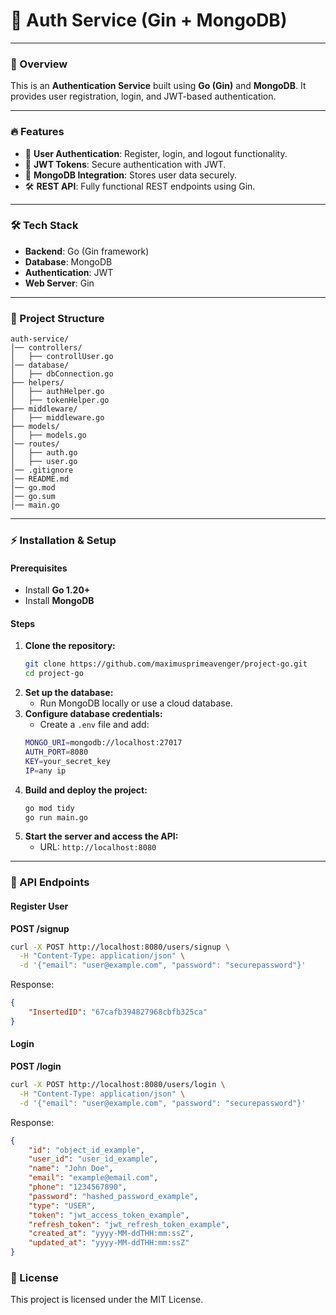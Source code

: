 # 🚀 Auth Service (Gin + MongoDB)

---

### 📌 Overview
This is an **Authentication Service** built using **Go (Gin)** and **MongoDB**. It provides user registration, login, and JWT-based authentication.

---

### 🔥 Features
- 👤 **User Authentication**: Register, login, and logout functionality.
- 🔐 **JWT Tokens**: Secure authentication with JWT.
- 📂 **MongoDB Integration**: Stores user data securely.
- 🛠 **REST API**: Fully functional REST endpoints using Gin.

---

### 🛠 Tech Stack
- **Backend**: Go (Gin framework)
- **Database**: MongoDB
- **Authentication**: JWT
- **Web Server**: Gin

---

### 📂 Project Structure
```
auth-service/
│── controllers/
│   ├── controllUser.go
│── database/
│   ├── dbConnection.go
├── helpers/
│   ├── authHelper.go
│   ├── tokenHelper.go
├── middleware/
│   ├── middleware.go
├── models/
│   ├── models.go
│── routes/
│   ├── auth.go
│   ├── user.go
│── .gitignore
│── README.md
│── go.mod
│── go.sum
│── main.go
```

---

### ⚡ Installation & Setup
#### Prerequisites
- Install **Go 1.20+**
- Install **MongoDB**

#### Steps
1. **Clone the repository:**
   ```sh
   git clone https://github.com/maximusprimeavenger/project-go.git
   cd project-go
   ```
2. **Set up the database:**
   - Run MongoDB locally or use a cloud database.
3. **Configure database credentials:**
   - Create a `.env` file and add:
   ```sh
   MONGO_URI=mongodb://localhost:27017
   AUTH_PORT=8080
   KEY=your_secret_key
   IP=any ip
   ```
4. **Build and deploy the project:**
   ```sh
   go mod tidy
   go run main.go
   ```
5. **Start the server and access the API:**
   - URL: `http://localhost:8080`

---

### 📌 API Endpoints
#### Register User
**POST /signup**
```sh
curl -X POST http://localhost:8080/users/signup \
  -H "Content-Type: application/json" \
  -d '{"email": "user@example.com", "password": "securepassword"}'
```
Response:
```json
{
    "InsertedID": "67cafb394827968cbfb325ca"
}
```
#### Login
**POST /login**
```sh
curl -X POST http://localhost:8080/users/login \
  -H "Content-Type: application/json" \
  -d '{"email": "user@example.com", "password": "securepassword"}'
```
Response:
```json
{
    "id": "object_id_example",
    "user_id": "user_id_example",
    "name": "John Doe",
    "email": "example@email.com",
    "phone": "1234567890",
    "password": "hashed_password_example",
    "type": "USER",
    "token": "jwt_access_token_example",
    "refresh_token": "jwt_refresh_token_example",
    "created_at": "yyyy-MM-ddTHH:mm:ssZ",
    "updated_at": "yyyy-MM-ddTHH:mm:ssZ"
}

```

### 📜 License
This project is licensed under the MIT License.

